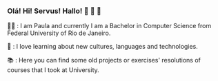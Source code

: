 ### Olá! Hi! Servus! Hallo! :sunflower: :sunflower: :sunflower:


:woman_technologist: : I am Paula and currently I am a Bachelor in Computer Science from Federal University of Rio de Janeiro. 

:heart_decoration: : I love learning about new cultures, languages and technologies. 

:books: : Here you can find some old projects or exercises' resolutions of courses that I took at University.
